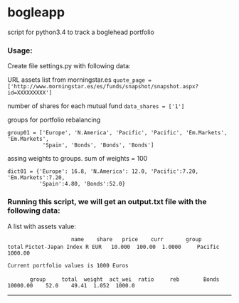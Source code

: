 # bogleapp
script for python3.4 to track a boglehead portfolio
### Usage:
Create file settings.py with following data:
    
URL assets list from morningstar.es
`quote_page = ['http://www.morningstar.es/es/funds/snapshot/snapshot.aspx?id=XXXXXXXXX']`

number of shares for each mutual fund
`data_shares = ['1']`

groups for portfolio rebalancing
```
group01 = ['Europe', 'N.America', 'Pacific', 'Pacific', 'Em.Markets', 'Em.Markets',
           'Spain', 'Bonds', 'Bonds', 'Bonds']
```

assing weights to groups. sum of weights = 100
```
dict01 = {'Europe': 16.8, 'N.America': 12.0, 'Pacific':7.20, 'Em.Markets':7.20,
          'Spain':4.80, 'Bonds':52.0}
```
### Running this script, we will get an output.txt file with the following data:

A list with assets value:

`                    name    share   price    curr       group     total`
`Pictet-Japan Index R EUR   10.000  100.00  1.0000     Pacific   1000.00`



`Current portfolio values is 1000 Euros`

`       group     total  weight  act_wei  ratio     reb`
`       Bonds  10000.00    52.0    49.41  1.052  1000.0`

********
